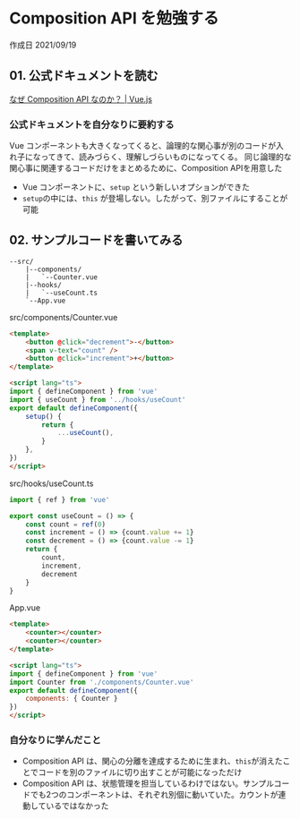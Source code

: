 # Composition API を勉強する

作成日 2021/09/19

## 01. 公式ドキュメントを読む

[なぜ Composition API なのか？ \| Vue\.js](https://v3.ja.vuejs.org/guide/composition-api-introduction.html#%E3%81%AA%E3%81%9B%E3%82%99-composition-api-%E3%81%AA%E3%81%AE%E3%81%8B)

### 公式ドキュメントを自分なりに要約する

Vue コンポーネントも大きくなってくると、論理的な関心事が別のコードが入れ子になってきて、読みづらく、理解しづらいものになってくる。 同じ論理的な関心事に関連するコードだけをまとめるために、Composition APIを用意した

- Vue コンポーネントに、`setup` という新しいオプションができた
- `setup`の中には、`this` が登場しない。したがって、別ファイルにすることが可能

## 02. サンプルコードを書いてみる

```text
--src/
    |--components/
    |   `--Counter.vue
    |--hooks/
    |   `--useCount.ts
    `--App.vue
```

src/components/Counter.vue

```html
<template>
    <button @click="decrement">-</button>
    <span v-text="count" />
    <button @click="increment">+</button>
</template>

<script lang="ts">
import { defineComponent } from 'vue'
import { useCount } from '../hooks/useCount'
export default defineComponent({
    setup() {
        return {
            ...useCount(),
        }
    },
})
</script>
```

src/hooks/useCount.ts

```javascript
import { ref } from 'vue'

export const useCount = () => {
    const count = ref(0)
    const increment = () => {count.value += 1}
    const decrement = () => {count.value -= 1}
    return {
        count,
        increment,
        decrement
    }
}
```

App.vue

```html
<template>
    <counter></counter>
    <counter></counter>
</template>

<script lang="ts">
import { defineComponent } from 'vue'
import Counter from './components/Counter.vue'
export default defineComponent({
    components: { Counter }
})
</script>
```

### 自分なりに学んだこと

- Composition API は、関心の分離を達成するために生まれ、`this`が消えたことでコードを別のファイルに切り出すことが可能になっただけ
- Composition API は、状態管理を担当しているわけではない。サンプルコードでも2つのコンポーネントは、それぞれ別個に動いていた。カウントが連動しているではなかった
